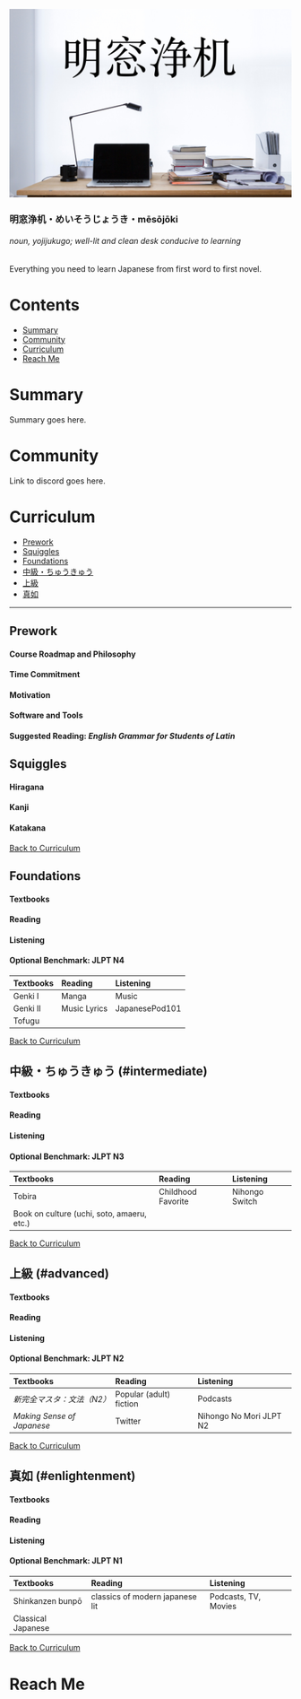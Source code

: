 ![Mēsōjōki Title Image](images/meisoujouki.jpg)
### 明窓浄机・めいそうじょうき・mēsōjōki
###### noun, yojijukugo; well-lit and clean desk conducive to learning
Everything you need to learn Japanese from first word to first novel.

# Contents
- [Summary](#summary)
- [Community](#community)
- [Curriculum](#curriculum)
- [Reach Me](#reach-me)

# Summary
Summary goes here.

# Community
Link to discord goes here.

# Curriculum
- [Prework](#prework)
- [Squiggles](#squiggles)
- [Foundations](#foundations)
- [中級・ちゅうきゅう](#intermediate)
- [上級](#advanced)
- [真如](#enlightenment)

---

## Prework

#### Course Roadmap and Philosophy
#### Time Commitment
#### Motivation
#### Software and Tools
#### Suggested Reading: *English Grammar for Students of Latin*

## Squiggles

#### Hiragana
#### Kanji
#### Katakana

[Back to Curriculum](#curriculum)

## Foundations

#### Textbooks
#### Reading
#### Listening
#### Optional Benchmark: JLPT N4

| Textbooks | Reading    | Listening      |
|:----------|:-----------|:---------------|
|Genki I    |Manga       |Music           |
|Genki II   |Music Lyrics|JapanesePod101  |
|Tofugu     |            |                |

[Back to Curriculum](#curriculum)

## 中級・ちゅうきゅう (#intermediate)

#### Textbooks
#### Reading
#### Listening
#### Optional Benchmark: JLPT N3

| Textbooks | Reading          | Listening      |
|:----------|:-----------------|:---------------|
|Tobira     |Childhood Favorite|Nihongo Switch  |
|Book on culture (uchi, soto, amaeru, etc.)|||

[Back to Curriculum](#curriculum)

## 上級 (#advanced)

#### Textbooks
#### Reading
#### Listening
#### Optional Benchmark: JLPT N2

| Textbooks                | Reading               | Listening             |
|:---                      |:---                   |:---                   |
|*新完全マスタ：文法（N2）*    |Popular (adult) fiction|Podcasts               |
|*Making Sense of Japanese*|Twitter                |Nihongo No Mori JLPT N2|

[Back to Curriculum](#curriculum)

## 真如 (#enlightenment)

#### Textbooks
#### Reading
#### Listening
#### Optional Benchmark: JLPT N1

| Textbooks        | Reading                       | Listening          |
|:---              |:---                           |:---                |
|Shinkanzen bunpō  |classics of modern japanese lit|Podcasts, TV, Movies|
|Classical Japanese||||

[Back to Curriculum](#curriculum)

# Reach Me
